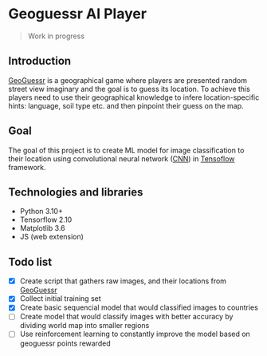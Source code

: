 # Geoguessr AI Player

> Work in progress

## Introduction

[GeoGuessr](https://www.geoguessr.com/) is a geographical game where players are presented random street view imaginary and the goal is to guess its location. To achieve this players need to use their geographical knowledge to infere location-specific hints: language, soil type etc. and then pinpoint their guess on the map.

## Goal

The goal of this project is to create ML model for image classification to their location using convolutional neural network ([CNN](https://en.wikipedia.org/wiki/Convolutional_neural_network)) in [Tensoflow](https://www.tensorflow.org/) framework.

## Technologies and libraries

- Python 3.10+
- Tensorflow 2.10
- Matplotlib 3.6
- JS (web extension)

## Todo list

- [x] Create script that gathers raw images, and their locations from [GeoGuessr](https://www.geoguessr.com/)
- [x] Collect initial training set
- [X] Create basic sequencial model that would classified images to countries
- [ ] Create model that would classify images with better accuracy by dividing world map into smaller regions
- [ ] Use reinforcement learning to constantly improve the model based on geoguessr points rewarded
